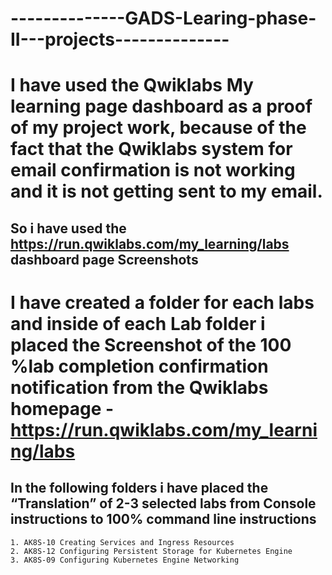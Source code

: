 # --------------GADS-Learing-phase-II---projects--------------

# I have used the Qwiklabs My learning page dashboard as a proof of my project work, because of the fact that the Qwiklabs system for email confirmation is not working and it is not getting sent to my email.

## So i have used the https://run.qwiklabs.com/my_learning/labs dashboard page Screenshots

# I have created a folder for each labs and inside of each Lab folder i placed the Screenshot of the 100 %lab completion confirmation notification from the Qwiklabs homepage - https://run.qwiklabs.com/my_learning/labs

## In the following folders i have placed the “Translation” of 2-3 selected labs from Console instructions to 100% command line instructions

    1. AK8S-10 Creating Services and Ingress Resources
    2. AK8S-12 Configuring Persistent Storage for Kubernetes Engine
    3. AK8S-09 Configuring Kubernetes Engine Networking

